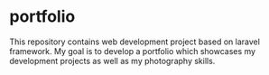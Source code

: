 # portfolio
This repository contains web development project based on laravel framework.
My goal is to develop a portfolio which showcases my development projects as well as my photography skills.

